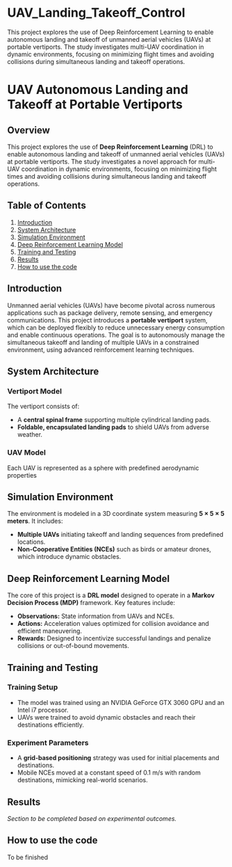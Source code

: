 # UAV_Landing_Takeoff_Control
This project explores the use of Deep Reinforcement Learning to enable autonomous landing and takeoff of unmanned aerial vehicles (UAVs) at portable vertiports. The study investigates multi-UAV coordination in dynamic environments, focusing on minimizing flight times and avoiding collisions during simultaneous landing and takeoff operations.

# UAV Autonomous Landing and Takeoff at Portable Vertiports

## Overview

This project explores the use of **Deep Reinforcement Learning** (DRL) to enable autonomous landing and takeoff of unmanned aerial vehicles (UAVs) at portable vertiports. The study investigates a novel approach for multi-UAV coordination in dynamic environments, focusing on minimizing flight times and avoiding collisions during simultaneous landing and takeoff operations.

## Table of Contents

1. [Introduction](#introduction)
2. [System Architecture](#system-architecture)
3. [Simulation Environment](#simulation-environment)
4. [Deep Reinforcement Learning Model](#deep-reinforcement-learning-model)
5. [Training and Testing](#training-and-testing)
6. [Results](#results)
7. [How to use the code](#how-to-use-the-code)

## Introduction

Unmanned aerial vehicles (UAVs) have become pivotal across numerous applications such as package delivery, remote sensing, and emergency communications. This project introduces a **portable vertiport** system, which can be deployed flexibly to reduce unnecessary energy consumption and enable continuous operations. The goal is to autonomously manage the simultaneous takeoff and landing of multiple UAVs in a constrained environment, using advanced reinforcement learning techniques.

## System Architecture

### Vertiport Model

The vertiport consists of:
- A **central spinal frame** supporting multiple cylindrical landing pads.
- **Foldable, encapsulated landing pads** to shield UAVs from adverse weather.

### UAV Model

Each UAV is represented as a sphere with predefined aerodynamic properties

## Simulation Environment

The environment is modeled in a 3D coordinate system measuring **5 × 5 × 5 meters**. It includes:
- **Multiple UAVs** initiating takeoff and landing sequences from predefined locations.
- **Non-Cooperative Entities (NCEs)** such as birds or amateur drones, which introduce dynamic obstacles.

## Deep Reinforcement Learning Model

The core of this project is a **DRL model** designed to operate in a **Markov Decision Process (MDP)** framework. Key features include:
- **Observations:** State information from UAVs and NCEs.
- **Actions:** Acceleration values optimized for collision avoidance and efficient maneuvering.
- **Rewards:** Designed to incentivize successful landings and penalize collisions or out-of-bound movements.

## Training and Testing

### Training Setup

- The model was trained using an NVIDIA GeForce GTX 3060 GPU and an Intel i7 processor.
- UAVs were trained to avoid dynamic obstacles and reach their destinations efficiently.

### Experiment Parameters

- A **grid-based positioning** strategy was used for initial placements and destinations.
- Mobile NCEs moved at a constant speed of 0.1 m/s with random destinations, mimicking real-world scenarios.

## Results

*Section to be completed based on experimental outcomes.*

## How to use the code
To be finished





